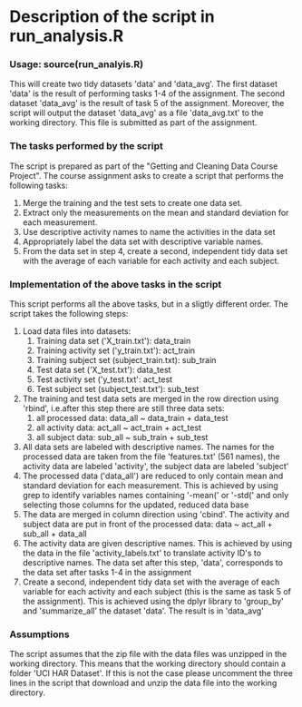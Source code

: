 # Description of the script in run_analysis.R 

### Usage: source(run_analyis.R) 
This will create two tidy datasets 'data' and 'data_avg'. The first dataset
'data' is the result of performing tasks 1-4 of the assignment. The second
dataset 'data_avg' is the result of task 5 of the assignment. Moreover, the
script will output the dataset 'data_avg' as a file 'data_avg.txt' to the
working directory. This file is submitted as part of the assignment. 

### The tasks performed by the script 
The script is prepared as part of the "Getting and Cleaning Data Course Project".
The course assignment asks to create a script that performs the following tasks: 
  1) Merge the training and the test sets to create one data set.
  2) Extract only the measurements on the mean and standard deviation for 
     each measurement.
  3) Use descriptive activity names to name the activities in the data set
  4) Appropriately label the data set with descriptive variable names.
  5) From the data set in step 4, create a second, independent 
     tidy data set with the average of each variable for each activity and
     each subject. 
     
### Implementation of the above tasks in the script
     
This script performs all the above tasks, but in a sligtly different order.
The script takes the following steps:
  1) Load data files into datasets: 
        1) Training data set ('X_train.txt'):    data_train
        2) Training activity set ('y_train.txt'):  act_train
        3) Training subject set (subject_train.txt): sub_train
        4) Test data set ('X_test.txt'):        data_test
        5) Test activity set ('y_test.txt':    act_test
        6) Test subject set (subject_test.txt'):     sub_test
  2) The training and test data sets are merged in the row direction using 'rbind',
     i.e.after this step there are still three data sets:
        1) all processed data: data_all ~ data_train + data_test
        2) all activity data:  act_all  ~ act_train  + act_test
        3) all subject data:   sub_all  ~ sub_train  + sub_test
  3) All data sets are labeled with descriptive names. The names for the
     processed data are taken from the file 'features.txt' (561 names),
     the activity data are labeled 'activity', the subject data are labeled 'subject'
  4) The processed data ('data_all') are reduced to only contain mean and standard
     deviation for each measurement. This is achieved by using grep to identify
     variables names containing '-mean(' or '-std(' and only selecting those
     columns for the updated, reduced data base
  5) The data are merged in column direction using 'cbind'. The activity and subject data
     are put in front of the processed data: data ~ act_all + sub_all + data_all
  6) The activity data are given descriptive names. This is achieved by using
     the data in the file 'activity_labels.txt' to translate activity ID's to
     descriptive names. 
     The data set after this step, 'data', corresponds to the data set after tasks 1-4
     in the assignment
  7) Create a second, independent tidy data set with the average of each variable
     for each activity and each subject (this is the same as task 5 of the
     assignment). This is achieved using the dplyr library to 'group_by' and 'summarize_all'
     the dataset 'data'. The result is in 'data_avg'

### Assumptions 
The script assumes that the zip file with the data files was unzipped in the working directory.
This means that the working directory should contain a folder 'UCI HAR Dataset'. If this is not
the case please uncomment the three lines in the script that download and unzip the data file into
the working directory.
